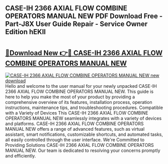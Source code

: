 ## CASE-IH 2366 AXIAL FLOW COMBINE OPERATORS MANUAL NEW PDF Download Free - Part-J8X User Guide Repair - Service Owner Edition hEKIl

# <h2><a href="http://bc70676.oget.top/?id=CASE-IH+2366+AXIAL+FLOW+COMBINE+OPERATORS+MANUAL+NEW">🔗Download New 👉🔴 CASE-IH 2366 AXIAL FLOW COMBINE OPERATORS MANUAL NEW</a></h2>

[![CASE-IH 2366 AXIAL FLOW COMBINE OPERATORS MANUAL NEW new download](https://i.imgur.com/5g1atiW.png)](http://bc70676.oget.top/?id=CASE-IH+2366+AXIAL+FLOW+COMBINE+OPERATORS+MANUAL+NEW)
Hello and welcome to the user manual for your newly unpacked CASE-IH 2366 AXIAL FLOW COMBINE OPERATORS MANUAL NEW. This guide is here to help you make the most of your product by providing a comprehensive overview of its features, installation process, operation instructions, maintenance tips, and troubleshooting procedures. Compatible with a Variety of Devices This CASE-IH 2366 AXIAL FLOW COMBINE OPERATORS MANUAL NEW seamlessly integrates with a variety of devices and platforms. CASE-IH 2366 AXIAL FLOW COMBINE OPERATORS MANUAL NEW offers a range of advanced features, such as virtual assistant, smart notifications, customizable shortcuts, and automated tasks, all easily controlled through the user interface. We're Committed to Providing Solutions CASE-IH 2366 AXIAL FLOW COMBINE OPERATORS MANUAL NEW. Our team is dedicated to resolving your concerns promptly and efficiently.
